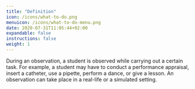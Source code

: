 ```yaml
---
title: "Definition"
icon: /icons/what-to-do.png
menuicon: /icons/what-to-do-menu.png
date: 2020-07-31T11:05:44+02:00
expandable: false
instructions: false
weight: 1
---
```


During an observation, a student is observed while carrying out a certain task. For example, a student may have to conduct a performance appraisal, insert a catheter, use a pipette, perform a dance, or give a lesson. An observation can take place in a real-life or a simulated setting. 
